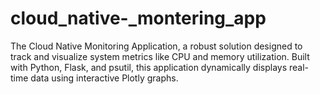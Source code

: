 # cloud_native-_montering_app
The Cloud Native Monitoring Application, a robust solution designed to track and visualize system metrics like CPU and memory utilization. Built with Python, Flask, and psutil, this application dynamically displays real-time data using interactive Plotly graphs. 
